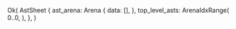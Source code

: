 Ok(
    AstSheet {
        ast_arena: Arena {
            data: [],
        },
        top_level_asts: ArenaIdxRange(
            0..0,
        ),
    },
)